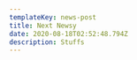 ```yaml
---
templateKey: news-post
title: Next Newsy
date: 2020-08-18T02:52:48.794Z
description: Stuffs
---
```

